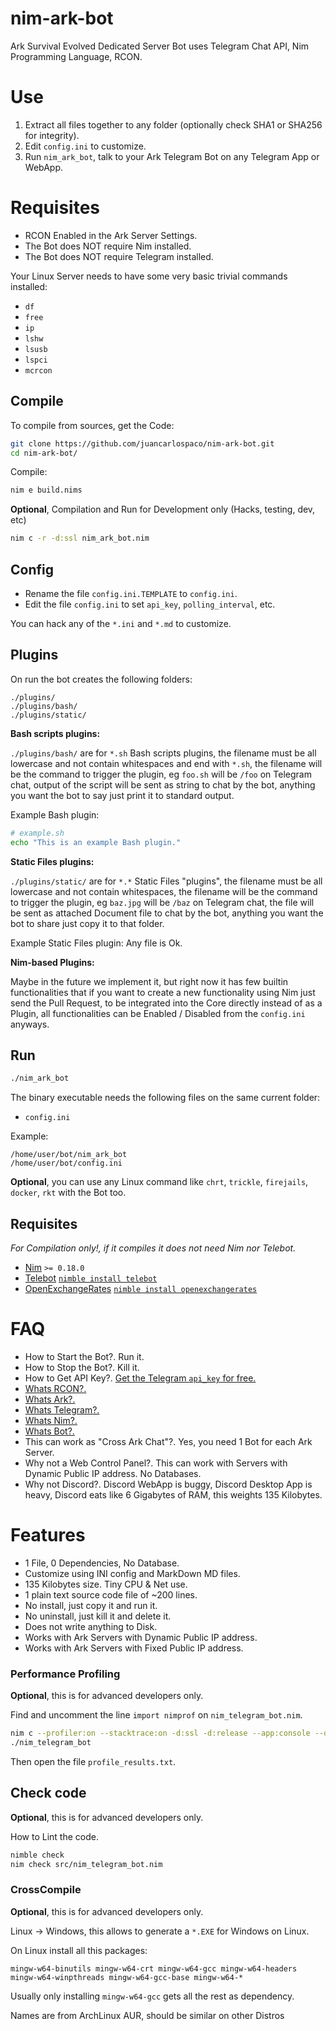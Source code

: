 # nim-ark-bot

Ark Survival Evolved Dedicated Server Bot uses Telegram Chat API, Nim Programming Language, RCON.


# Use

1. Extract all files together to any folder (optionally check SHA1 or SHA256 for integrity).
2. Edit `config.ini` to customize.
3. Run `nim_ark_bot`, talk to your Ark Telegram Bot on any Telegram App or WebApp.


# Requisites

- RCON Enabled in the Ark Server Settings.
- The Bot does NOT require Nim installed.
- The Bot does NOT require Telegram installed.

Your Linux Server needs to have some very basic trivial commands installed:

- `df`
- `free`
- `ip`
- `lshw`
- `lsusb`
- `lspci`
- `mcrcon`


## Compile

To compile from sources, get the Code:

```bash
git clone https://github.com/juancarlospaco/nim-ark-bot.git
cd nim-ark-bot/
```

Compile:

```bash
nim e build.nims
```

**Optional**, Compilation and Run for Development only (Hacks, testing, dev, etc)

```bash
nim c -r -d:ssl nim_ark_bot.nim
```


## Config

- Rename the file `config.ini.TEMPLATE` to `config.ini`.
- Edit the file `config.ini` to set `api_key`, `polling_interval`, etc.

You can hack any of the `*.ini` and `*.md` to customize.

## Plugins

On run the bot creates the following folders:

```
./plugins/
./plugins/bash/
./plugins/static/
```

**Bash scripts plugins:**

`./plugins/bash/` are for `*.sh` Bash scripts plugins,
the filename must be all lowercase and not contain whitespaces and end with `*.sh`,
the filename will be the command to trigger the plugin, eg `foo.sh` will be `/foo` on Telegram chat,
output of the script will be sent as string to chat by the bot,
anything you want the bot to say just print it to standard output.

Example Bash plugin:

```bash
# example.sh
echo "This is an example Bash plugin."
```

**Static Files plugins:**

`./plugins/static/` are for `*.*` Static Files "plugins",
the filename must be all lowercase and not contain whitespaces,
the filename will be the command to trigger the plugin, eg `baz.jpg` will be `/baz` on Telegram chat,
the file will be sent as attached Document file to chat by the bot,
anything you want the bot to share just copy it to that folder.

Example Static Files plugin: Any file is Ok.


**Nim-based Plugins:**

Maybe in the future we implement it, but right now it has few builtin functionalities
that if you want to create a new functionality using Nim just send the Pull Request,
to be integrated into the Core directly instead of as a Plugin,
all functionalities can be Enabled / Disabled from the `config.ini` anyways.


## Run

```bash
./nim_ark_bot
```

The binary executable needs the following files on the same current folder:

- `config.ini`

Example:

```
/home/user/bot/nim_ark_bot
/home/user/bot/config.ini
```

**Optional**, you can use any Linux command like `chrt`, `trickle`, `firejails`, `docker`, `rkt` with the Bot too.


## Requisites

*For Compilation only!, if it compiles it does not need Nim nor Telebot.*

- [Nim](https://nim-lang.org/install_unix.html) `>= 0.18.0`
- [Telebot](https://github.com/ba0f3/telebot.nim) [`nimble install telebot`](https://nimble.directory/pkg/telebot)
- [OpenExchangeRates](https://github.com/juancarlospaco/nim-openexchangerates#nim-openexchangerates) [`nimble install openexchangerates`](https://nimble.directory/pkg/openexchangerates)


# FAQ

- How to Start the Bot?.  Run it.
- How to Stop the Bot?.  Kill it.
- How to Get API Key?. [Get the Telegram `api_key` for free.](https://telegram.me/BotFather)
- [Whats RCON?.](http://www.ark-survival.net/en/2015/07/09/rcon-tutorial/)
- [Whats Ark?.](https://survivetheark.com)
- [Whats Telegram?.](https://telegram.org)
- [Whats Nim?.](https://nim-lang.org)
- [Whats Bot?.](https://core.telegram.org/bots)
- This can work as "Cross Ark Chat"?. Yes, you need 1 Bot for each Ark Server.
- Why not a Web Control Panel?. This can work with Servers with Dynamic Public IP address. No Databases.
- Why not Discord?. Discord WebApp is buggy, Discord Desktop App is heavy, Discord eats like 6 Gigabytes of RAM, this weights 135 Kilobytes.


# Features

- 1 File, 0 Dependencies, No Database.
- Customize using INI config and MarkDown MD files.
- 135 Kilobytes size. Tiny CPU & Net use.
- 1 plain text source code file of ~200 lines.
- No install, just copy it and run it.
- No uninstall, just kill it and delete it.
- Does not write anything to Disk.
- Works with Ark Servers with Dynamic Public IP address.
- Works with Ark Servers with Fixed Public IP address.


### Performance Profiling

**Optional**, this is for advanced developers only.

Find and uncomment the line `import nimprof` on `nim_telegram_bot.nim`.

```bash
nim c --profiler:on --stacktrace:on -d:ssl -d:release --app:console --opt:size nim_telegram_bot.nim
./nim_telegram_bot
```

Then open the file `profile_results.txt`.


## Check code

**Optional**, this is for advanced developers only.

How to Lint the code.

```bash
nimble check
nim check src/nim_telegram_bot.nim
```


### CrossCompile

**Optional**, this is for advanced developers only.

Linux -> Windows, this allows to generate a `*.EXE` for Windows on Linux.

On Linux install all this packages:

```
mingw-w64-binutils mingw-w64-crt mingw-w64-gcc mingw-w64-headers mingw-w64-winpthreads mingw-w64-gcc-base mingw-w64-*
```

Usually only installing `mingw-w64-gcc` gets all the rest as dependency.

Names are from ArchLinux AUR, should be similar on other Distros
